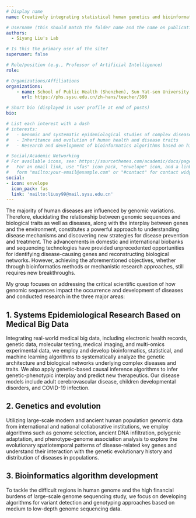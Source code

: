 ```yaml
---
# Display name
name: Creatively integrating statistical human genetics and bioinformatics to elucidate  disease mechanisms and facilitate new therapeutics 

# Username (this should match the folder name and the name on publications)
authors:
  - Siyang Liu's Lab

# Is this the primary user of the site?
superuser: false

# Role/position (e.g., Professor of Artificial Intelligence)
role: 

# Organizations/Affiliations
organizations:
    - name: School of Public Health (Shenzhen), Sun Yat-sen University 
      url: https://phs.sysu.edu.cn/zh-hans/teacher/390

# Short bio (displayed in user profile at end of posts)
bio:

# List each interest with a dash
# interests:
#   - Genomic and systematic epidemiological studies of complex diseases
#   - Inheritance and evolution of human health and disease traits
#   - Research and development of bioinformatics algorithms based on high-throughput sequencing data

# Social/Academic Networking
# For available icons, see: https://sourcethemes.com/academic/docs/page-builder/#icons
#   For an email link, use "fas" icon pack, "envelope" icon, and a link in the
#   form "mailto:your-email@example.com" or "#contact" for contact widget.
social:
- icon: envelope
  icon_pack: fas
  link: 'mailto:liusy99@mail.sysu.edu.cn'
---
```


The majority of human diseases are influenced by genomic variations. Therefore, elucidating the relationship between genomic sequences and biological traits as well as diseases, along with the interplay between genes and the environment, constitutes a powerful approach to understanding disease mechanisms and discovering new strategies for disease prevention and treatment. The advancements in domestic and international biobanks and sequencing technologies have provided unprecedented opportunities for identifying disease-causing genes and reconstructing biological networks. However, achieving the aforementioned objectives, whether through bioinformatics methods or mechanistic research approaches, still requires new breakthroughs. 

My group focuses on addressing the critical scientific question of how genomic sequences impact the occurrence and development of diseases and conducted research in the three major areas:

## 1. Systems Epidemiological Research Based on Medical Big Data 

Integrating real-world medical big data, including electronic health records, genetic data, molecular testing, medical imaging, and multi-omics experimental data, we employ and develop bioinformatics, statistical, and machine learning algorithms to systematically analyze the genetic architecture and biological networks underlying complex diseases and traits. We also apply genetic-based causal inference algorithms to infer genetic-phenotypic interplay and predict new therapeutics. Our disease models include adult cerebrovascular disease, children developmental disorders, and COVID-19 infection.

## 2. Genetics and evolution

Utilizing large-scale modern and ancient human population genomic data from international and national collaborative institutions, we employ algorithms such as genome selection, ancient DNA infiltration, polygenic adaptation, and phenotype-genome association analysis to explore the evolutionary spatiotemporal patterns of disease-related key genes and understand their interaction with the genetic evolutionary history and distribution of diseases in populations.

## 3. Bioinformatics algorithm development

To tackle the difficult regions in human genome and the high financial burdens of large-scale genome sequencing study, we focus on developing algorithms for variant detection and genotyping approaches based on medium to low-depth genome sequencing data.

